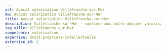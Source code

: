```yaml
---
url: Avocat valorisation Villefranche-sur-Mer
kw: Avocat valorisation Villefranche-sur-Mer
title: Avocat valorisation Villefranche-sur-Mer
description: Villefranche-sur-Mer - confiez-nous votre dossier valorisation
tag_ville: Villefranche-sur-Mer
competence: valorisation
expertise: droit-propriete-intellectuelle
extertise_id: 2
---
```

